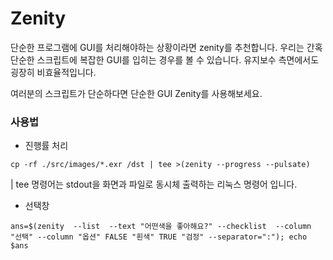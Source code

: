 # Zenity
단순한 프로그램에 GUI를 처리해야하는 상황이라면 zenity를 추천합니다.
우리는 간혹 단순한 스크립트에 복잡한 GUI를 입히는 경우를 볼 수 있습니다.
유지보수 측면에서도 굉장히 비효율적입니다.

여러분의 스크립트가 단순하다면 단순한 GUI Zenity를 사용해보세요.

### 사용법
- 진행률 처리
```
cp -rf ./src/images/*.exr /dst | tee >(zenity --progress --pulsate)
```
| tee 명령어는 stdout을 화면과 파일로 동시체 출력하는 리눅스 명령어 입니다.

- 선택창
```
ans=$(zenity  --list  --text "어떤색을 좋아해요?" --checklist  --column "선택" --column "옵션" FALSE "흰색" TRUE "검정" --separator=":"); echo $ans
```
